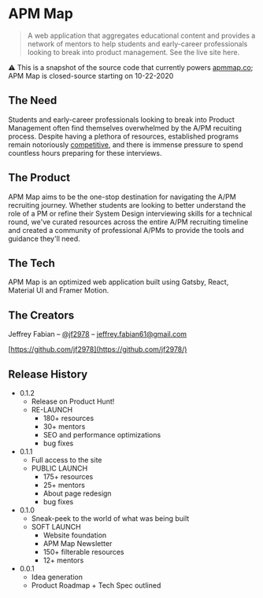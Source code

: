 # APM Map
> A web application that aggregates educational content and provides a network of mentors to help students and early-career professionals looking to break into product management. See the live site here.


⚠️ This is a snapshot of the source code that currently powers [apmmap.co](https://apmmap.co); APM Map is closed-source starting on 10-22-2020

## The Need

Students and early-career professionals looking to break into Product Management often find themselves overwhelmed by the A/PM recuiting process. Despite having a plethora of resources, established programs remain notoriously [competitive](https://blog.tryexponent.com/best-associate-product-manager-programs/), and there is immense pressure to spend countless hours preparing for these interviews.

## The Product

APM Map aims to be the one-stop destination for navigating the A/PM recruiting journey. Whether students are looking to better understand the role of a PM or refine their System Design interviewing skills for a technical round, we've curated resources across the entire A/PM recruiting timeline and created a community of professional A/PMs to provide the tools and guidance they'll need.

## The Tech

APM Map is an optimized web application built using Gatsby, React, Material UI and Framer Motion.

## The Creators

Jeffrey Fabian – [@jf2978](https://linkedin.com/in/jf2978) – jeffrey.fabian61@gmail.com

[https://github.com/jf2978](https://github.com/jf2978/)


## Release History

* 0.1.2
    * Release on Product Hunt!
    * RE-LAUNCH
      * 180+ resources
      * 30+ mentors
      * SEO and performance optimizations
      * bug fixes
* 0.1.1
    * Full access to the site 
    * PUBLIC LAUNCH
      * 175+ resources
      * 25+ mentors
      * About page redesign
      * bug fixes
* 0.1.0
    * Sneak-peek to the world of what was being built
    * SOFT LAUNCH
      * Website foundation
      * APM Map Newsletter
      * 150+ filterable resources
      * 12+ mentors
* 0.0.1
    * Idea generation
    * Product Roadmap + Tech Spec outlined
